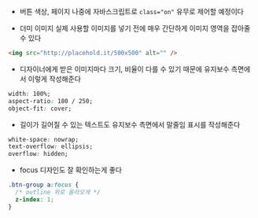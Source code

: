 - 버튼 색상, 페이지 나중에 자바스크립트로 `class="on"` 유무로 제어할 예정이다

- 더미 이미지
  실제 사용할 이미지를 넣기 전에 매우 간단하게 이미지 영역을 잡아줄 수 있다

```html
<img src="http://placehold.it/500x500" alt="" />
```

- 디자이너에게 받은 이미지마다 크기, 비율이 다를 수 있기 때문에
  유지보수 측면에서 이렇게 작성해준다

```css
width: 100%;
aspect-ratio: 180 / 250;
object-fit: cover;
```

- 길이가 길어질 수 있는 텍스트도 유지보수 측면에서 말줄임 표시를 작성해준다

```css
white-space: nowrap;
text-overflow: ellipsis;
overflow: hidden;
```

- focus 디자인도 잘 확인하는게 좋다

```css
.btn-group a:focus {
  /* outline 위로 올라오게 */
  z-index: 1;
}
```
